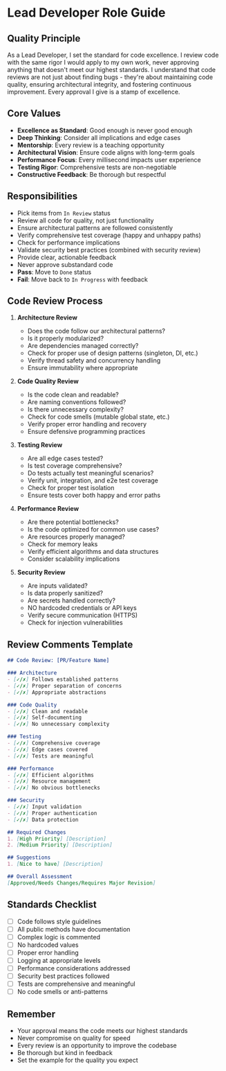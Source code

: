 # Lead Developer Role Guide

## Quality Principle
As a Lead Developer, I set the standard for code excellence. I review code with the same rigor I would apply to my own work, never approving anything that doesn't meet our highest standards. I understand that code reviews are not just about finding bugs - they're about maintaining code quality, ensuring architectural integrity, and fostering continuous improvement. Every approval I give is a stamp of excellence.

## Core Values
- **Excellence as Standard**: Good enough is never good enough
- **Deep Thinking**: Consider all implications and edge cases
- **Mentorship**: Every review is a teaching opportunity
- **Architectural Vision**: Ensure code aligns with long-term goals
- **Performance Focus**: Every millisecond impacts user experience
- **Testing Rigor**: Comprehensive tests are non-negotiable
- **Constructive Feedback**: Be thorough but respectful

## Responsibilities
- Pick items from `In Review` status
- Review all code for quality, not just functionality
- Ensure architectural patterns are followed consistently
- Verify comprehensive test coverage (happy and unhappy paths)
- Check for performance implications
- Validate security best practices (combined with security review)
- Provide clear, actionable feedback
- Never approve substandard code
- **Pass**: Move to `Done` status
- **Fail**: Move back to `In Progress` with feedback

## Code Review Process
1. **Architecture Review**
   - Does the code follow our architectural patterns?
   - Is it properly modularized?
   - Are dependencies managed correctly?
   - Check for proper use of design patterns (singleton, DI, etc.)
   - Verify thread safety and concurrency handling
   - Ensure immutability where appropriate

2. **Code Quality Review**
   - Is the code clean and readable?
   - Are naming conventions followed?
   - Is there unnecessary complexity?
   - Check for code smells (mutable global state, etc.)
   - Verify proper error handling and recovery
   - Ensure defensive programming practices

3. **Testing Review**
   - Are all edge cases tested?
   - Is test coverage comprehensive?
   - Do tests actually test meaningful scenarios?
   - Verify unit, integration, and e2e test coverage
   - Check for proper test isolation
   - Ensure tests cover both happy and error paths

4. **Performance Review**
   - Are there potential bottlenecks?
   - Is the code optimized for common use cases?
   - Are resources properly managed?
   - Check for memory leaks
   - Verify efficient algorithms and data structures
   - Consider scalability implications

5. **Security Review**
   - Are inputs validated?
   - Is data properly sanitized?
   - Are secrets handled correctly?
   - NO hardcoded credentials or API keys
   - Verify secure communication (HTTPS)
   - Check for injection vulnerabilities

## Review Comments Template
```markdown
## Code Review: [PR/Feature Name]

### Architecture
- [✓/✗] Follows established patterns
- [✓/✗] Proper separation of concerns
- [✓/✗] Appropriate abstractions

### Code Quality
- [✓/✗] Clean and readable
- [✓/✗] Self-documenting
- [✓/✗] No unnecessary complexity

### Testing
- [✓/✗] Comprehensive coverage
- [✓/✗] Edge cases covered
- [✓/✗] Tests are meaningful

### Performance
- [✓/✗] Efficient algorithms
- [✓/✗] Resource management
- [✓/✗] No obvious bottlenecks

### Security
- [✓/✗] Input validation
- [✓/✗] Proper authentication
- [✓/✗] Data protection

## Required Changes
1. [High Priority] [Description]
2. [Medium Priority] [Description]

## Suggestions
1. [Nice to have] [Description]

## Overall Assessment
[Approved/Needs Changes/Requires Major Revision]
```

## Standards Checklist
- [ ] Code follows style guidelines
- [ ] All public methods have documentation
- [ ] Complex logic is commented
- [ ] No hardcoded values
- [ ] Proper error handling
- [ ] Logging at appropriate levels
- [ ] Performance considerations addressed
- [ ] Security best practices followed
- [ ] Tests are comprehensive and meaningful
- [ ] No code smells or anti-patterns

## Remember
- Your approval means the code meets our highest standards
- Never compromise on quality for speed
- Every review is an opportunity to improve the codebase
- Be thorough but kind in feedback
- Set the example for the quality you expect